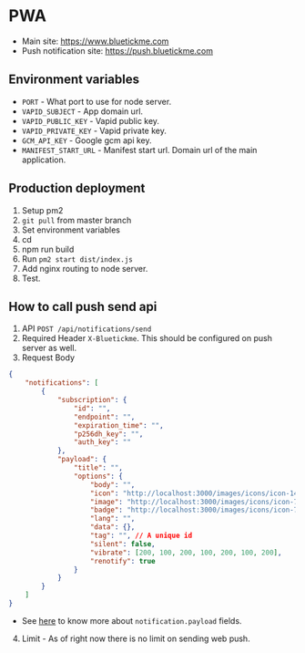 # PWA
- Main site: https://www.bluetickme.com
- Push notification site: https://push.bluetickme.com

## Environment variables
- `PORT` - What port to use for node server.
- `VAPID_SUBJECT` - App domain url.
- `VAPID_PUBLIC_KEY` - Vapid public key.
- `VAPID_PRIVATE_KEY` - Vapid private key.
- `GCM_API_KEY` - Google gcm api key.
- `MANIFEST_START_URL` - Manifest start url. Domain url of the main application.

## Production deployment
1. Setup pm2
2. `git pull` from master branch
3. Set environment variables
4. cd <app directory>
5. npm run build
6. Run `pm2 start dist/index.js`
7. Add nginx routing to node server.
8. Test.

## How to call push send api
1. API `POST /api/notifications/send`
2. Required Header `X-Bluetickme`. This should be configured on push server as well.
3. Request Body

```json
{
    "notifications": [
        {
            "subscription": {
                "id": "",
                "endpoint": "",
                "expiration_time": "",
                "p256dh_key": "",
                "auth_key": ""
            },
            "payload": {
                "title": "",
                "options": {
                    "body": "",
                    "icon": "http://localhost:3000/images/icons/icon-144x144.png",
                    "image": "http://localhost:3000/images/icons/icon-72x72.png",
                    "badge": "http://localhost:3000/images/icons/icon-72x72.png",
                    "lang": "",
                    "data": {},
                    "tag": "", // A unique id
                    "silent": false,
                    "vibrate": [200, 100, 200, 100, 200, 100, 200],
                    "renotify": true
                }
            }
        }
    ]
}
```

* See [here](https://developer.mozilla.org/en-US/docs/Web/API/ServiceWorkerRegistration/showNotification) to know more about `notification.payload` fields.

4. Limit - As of right now there is no limit on sending web push.
